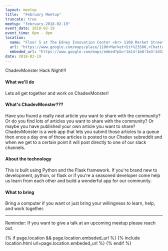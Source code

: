 ```yaml
---
layout: meetup
title:  "February Meetup"
truncate: true
meetup: "february-2018-02-19"
event_date: 2018-02-19
event_time: 6pm - 8pm
location:
  name: "Floor 5 at The Edney Innovation Center <br> 1100 Market Street, Suite 500, Chattanooga, TN"
  url: "https://www.google.com/maps/place/1100+Market+St+%23500,+Chattanooga,+TN+37402/@35.0433881,-85.3179746,14.86z/data=!4m5!3m4!1s0x88605e7c73d2b5ed:0xf9bc32f47eb19fd8!8m2!3d35.0436249!4d-85.3089768"
  embeded_url: "https://www.google.com/maps/embed?pb=!1m14!1m8!1m3!1d3266.5244526817687!2d-85.3089768!3d35.0436249!3m2!1i1024!2i768!4f13.1!3m3!1m2!1s0x88605e7c73d2b5ed%3A0xf9bc32f47eb19fd8!2s1100+Market+St+%23500%2C+Chattanooga%2C+TN+37402!5e0!3m2!1sen!2sus!4v1534883926333"
date: 2018-02-19
---
```


<p class="intro">
<span class="dropcap">C</span>hadevMonster Hack Night!!!
</p>

#### What we'll do

Lets all get together and work on ChadevMonster!

#### What's ChadevMonster???

Have you found a really neat article you want to share with the community? Or do
you find lots of articles you want to share with the community? Or maybe you have
published your own article you want to share? ChadevMonster is a web app that lets
you submit those articles to a queue then once a day one of those articles is posted
to our Chadev subreddit and when we get to a certain point it will post directly to one of our slack channels.

#### About the technology

This is built using Python and the Flask framework. If you're brand new to development,
python, or flask or if you're a seasoned developer come help us learn from each
other and build a wonderful app for our community.

#### What to bring

Bring a computer if you want or just bring your willingness to learn, help, and work together.


<hr>
Reminder: If you want to give a talk at an upcoming meetup please reach out.


{% if page.location && page.location.embeded_url %}
  {% include location.html url=page.location.embeded_url %}
{% endif %}
